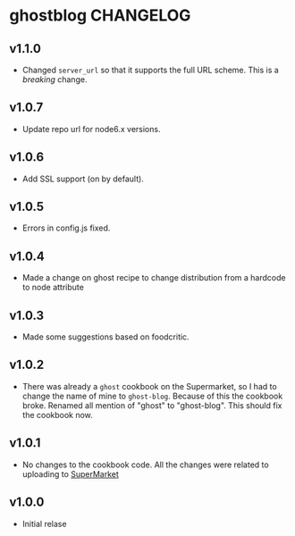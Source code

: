 ghostblog CHANGELOG
===================

v1.1.0
------
- Changed `server_url` so that it supports the full URL scheme. This is a *breaking* change.

v1.0.7
------
- Update repo url for node6.x versions.

v1.0.6
----------
- Add SSL support (on by default).

v1.0.5
------
- Errors in config.js fixed.

v1.0.4
------
- Made a change on ghost recipe to change distribution from a hardcode to node attribute

v1.0.3
------
- Made some suggestions based on foodcritic.

v1.0.2
------
- There was already a `ghost` cookbook on the Supermarket, so I had to change the name of mine to `ghost-blog`. Because of this the cookbook broke. Renamed all mention of "ghost" to "ghost-blog". This should fix the cookbook now.

v1.0.1
------
- No changes to the cookbook code. All the changes were related to uploading to [SuperMarket](https://supermarket.chef.io/cookbooks)

v1.0.0
------
- Initial relase
